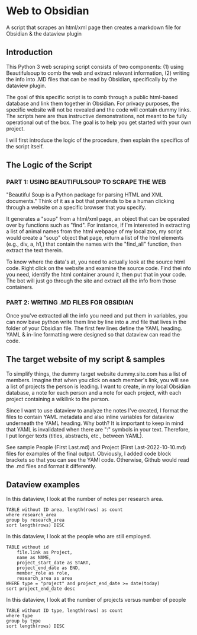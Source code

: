 # Web to Obsidian
A script that scrapes an html/xml page then creates a markdown file for Obsidian & the dataview plugin


## Introduction 

This Python 3 web scraping script consists of two components: 
(1) using Beautifulsoup to comb the web and extract relevant information, 
(2) writing the info into .MD files that can be read by Obsidian, specifically by the dataview plugin.

The goal of this specific script is to comb through a public html-based database and link them together in Obsidian. For privacy purposes, the specific website will not be revealed and the code will contain dummy links. The scripts here are thus instructive demonstrations, not meant to be fully operational out of the box. The goal is to help you get started with your own project. 

I will first introduce the logic of the procedure, then explain the specifics of the script itself.

## The Logic of the Script

### PART 1: USING BEAUTIFULSOUP TO SCRAPE THE WEB

"Beautiful Soup is a Python package for parsing HTML and XML documents." 
Think of it as a bot that pretends to be a human clicking through a website on a specific browser that you specify. 

It generates a "soup" from a html/xml page, an object that can be operated over by functions such as "find". For instance, if I'm interested in extracting a list of animal names from the html webpage of my local zoo, my script would create a "soup" object that page, return a list of the html elements (e.g., div, a, h1,) that contain the names with the "find_all" function, then extract the text therein.

To know where the data's at, you need to actually look at the source html code. Right click on the website and examine the source code. Find thei nfo you need, identify the html container around it, then put that in your code. The bot will just go through the site and extract all the info from those containers.  

### PART 2: WRITING .MD FILES FOR OBSIDIAN

Once you've extracted all the info you need and put them in variables, you can now bave python write them line by line into a .md file that lives in the folder of your Obsidian file. The first few lines define the YAML heading. YAML & in-line formatting were designed so that dataview can read the code.

## The target website of my script & samples

To simplify things, the dummy target website dummy.site.com has a list of members. Imagine that when you click on each member's link, you will see a list of projects the person is leading. I want to create, in my local Obsidian database, a note for each person and a note for each project, with each project containing a wikilink to the person. 

Since I want to use dataview to analyze the notes I've created, I format the files to contain YAML metadata and also inline variables for dataview underneath the YAML heading. Why both? It is important to keep in mind that YAML is invalidated when there are ":" symbols in your text. Therefore, I put longer texts (titles, abstracts, etc., between YAML). 

See sample People (First Last.md) and Project (First Last-2022-10-10.md) files for examples of the final output. Obviously, I added code block brackets so that you can see the YAMl code. Otherwise, Github would read the .md files and format it differently.

## Dataview examples

In this dataview, I look at the number of notes per research area. 

```dataview
TABLE without ID area, length(rows) as count
where research_area
group by research_area
sort length(rows) DESC
```

In this dataview, I look at the people who are still employed. 

```dataview
TABLE without id
	file.link as Project,
	name as NAME,
	project_start_date as START, 
	project_end_date as END, 
	member_role as role, 
	research_area as area 
WHERE type = "project" and project_end_date >= date(today)
sort project_end_date desc
```

In this dataview, I look at the number of projects versus number of people 

```dataview
TABLE without ID type, length(rows) as count
where type
group by type
sort length(rows) DESC
```
